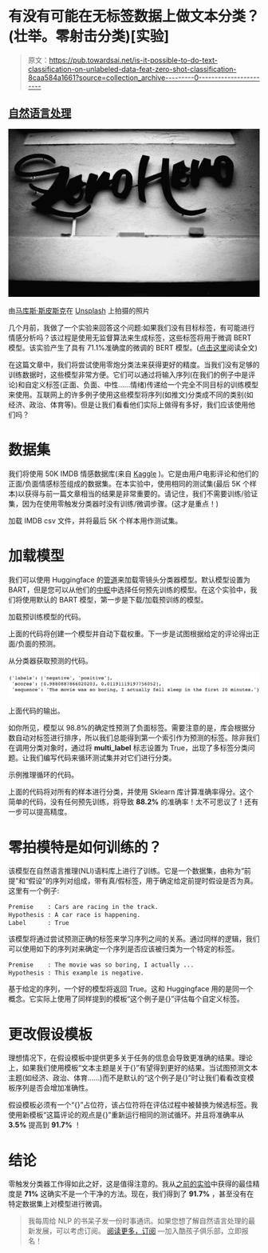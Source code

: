# 有没有可能在无标签数据上做文本分类？(壮举。零射击分类)[实验]

> 原文：<https://pub.towardsai.net/is-it-possible-to-do-text-classification-on-unlabeled-data-feat-zero-shot-classification-8caa584a1661?source=collection_archive---------0----------------------->

## [自然语言处理](https://towardsai.net/p/category/nlp)

![](img/e8cdfe67b512ea877b17675cbabce2e6.png)

由[马库斯·斯皮斯克](https://unsplash.com/@markusspiske?utm_source=medium&utm_medium=referral)在 [Unsplash](https://unsplash.com?utm_source=medium&utm_medium=referral) 上拍摄的照片

几个月前，我做了一个实验来回答这个问题:如果我们没有目标标签，有可能进行情感分析吗？该过程是使用无监督算法来生成标签，这些标签将用于微调 BERT 模型。该实验产生了具有 71.1%准确度的微调的 BERT 模型。([点击这里](https://nlpiation.medium.com/is-it-possible-to-do-sentiment-analysis-on-unlabeled-data-using-bert-feat-vader-experiment-357bba53768c)阅读全文)

在这篇文章中，我们将尝试使用零炮分类法来获得更好的精度。当我们没有足够的训练数据时，这些模型非常方便。它们可以通过将输入序列(在我们的例子中是评论)和自定义标签(正面、负面、中性……情绪)传递给一个完全不同目标的训练模型来使用。互联网上的许多例子使用这些模型将序列(如推文)分类成不同的类别(如经济、政治、体育等)。但是让我们看看他们实际上做得有多好，我们应该使用他们吗？

# 数据集

我们将使用 50K IMDB 情感数据库(来自 [Kaggle](https://www.kaggle.com/lakshmi25npathi/imdb-dataset-of-50k-movie-reviews) )。它是由用户电影评论和他们的正面/负面情感标签组成的数据集。在本实验中，使用相同的测试集(最后 5K 个样本)以获得与前一篇文章相当的结果是非常重要的。请记住，我们不需要训练/验证集，因为在使用零触发分类器时没有训练/微调步骤。(这才是重点！)

加载 IMDB csv 文件，并将最后 5K 个样本用作测试集。

# 加载模型

我们可以使用 Huggingface 的[管道](https://huggingface.co/transformers/main_classes/pipelines.html)来加载零镜头分类器模型。默认模型设置为 BART，但是您可以从他们的[中枢](https://huggingface.co/models?pipeline_tag=zero-shot-classification&sort=downloads)中选择任何预先训练的模型。在这个实验中，我们将使用默认的 BART 模型，第一步是下载/加载预训练的模型。

加载预训练模型的代码。

上面的代码将创建一个模型并自动下载权重。下一步是试图根据给定的评论得出正面/负面的预测。

从分类器获取预测的代码。

![](img/52ec1ffa6f135dccb6dbdf3774404deb.png)

上面代码的输出。

如你所见，模型以 98.8%的确定性预测了负面标签。需要注意的是，库会根据分数自动对标签进行排序，所以我们总能得到第一个索引作为预测的标签。除非我们在调用分类对象时，通过将 **multi_label** 标志设置为 True，出现了多标签分类问题。让我们编写代码来循环测试集并对它们进行分类。

示例推理循环的代码。

上面的代码将对所有的样本进行分类，并使用 Sklearn 库计算准确率得分。这个简单的代码，没有任何预先训练，将导致 **88.2%** 的准确率！太不可思议了！还有一步可以提高精度。

# 零拍模特是如何训练的？

该模型在自然语言推理(NLI)语料库上进行了训练。它是一个数据集，由称为“前提”和“假设”的序列对组成，带有真/假标签，用于确定给定前提时假设是否为真。这里有一个例子:

```
Premise    : Cars are racing in the track.
Hypothesis : A car race is happening.
Label      : True
```

该模型将通过尝试预测正确的标签来学习序列之间的关系。通过同样的逻辑，我们可以使用如下的序列对来确定一个序列是否应该被归类为一个特定的标签。

```
Premise    : The movie was so boring, I actually ...
Hypothesis : This example is negative.
```

基于给定的序列，一个好的模型将返回 True。这和 Huggingface 用的是同一个概念。它实际上使用了同样提到的模板“这个例子是{}”评估每个自定义标签。

# 更改假设模板

理想情况下，在假设模板中提供更多关于任务的信息会导致更准确的结果。理论上，如果我们使用模板“文本主题是关于{}”有望得到更好的结果。当试图预测文本主题(如经济、政治、体育……)而不是默认的“这个例子是{}”时让我们看看改变模板序列是否会增加准确性。

假设模板必须有一个“{}”占位符，该占位符将在评估过程中被替换为候选标签。我使用新模板“这篇评论的观点是{}”重新运行相同的测试循环。并且将准确率从 **3.5%** 提高到 **91.7%** ！

# 结论

零触发分类器工作得如此之好，这是值得注意的。我从[之前的实验](https://nlpiation.medium.com/is-it-possible-to-do-sentiment-analysis-on-unlabeled-data-using-bert-feat-vader-experiment-357bba53768c)中获得的最佳精度是 **71%** 这确实不是一个干净的方法。现在，我们得到了 **91.7%** ，甚至没有在特定数据集上对模型进行微调。

> 我每周给 NLP 的书呆子发一份时事通讯。如果您想了解自然语言处理的最新发展，可以考虑订阅。
> [阅读更多，订阅](https://nlpiation.github.io/) —加入酷孩子俱乐部，立即报名！